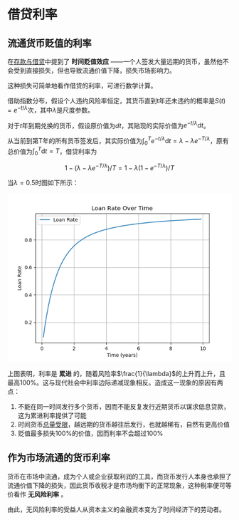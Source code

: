 # 借贷利率

## 流通货币贬值的利率

在[存款与借贷](../1.规则/1.2.延伸规则.md#storage-loan)中提到了 **时间贬值效应** ——一个人签发大量远期的货币，虽然他不会受到直接损失，但也导致流通价值下降，损失市场影响力。

这种损失可简单地看作借贷的利率，可进行数学计算。

借助指数分布，假设个人违约风险率恒定，其货币直到t年还未违约的概率是$S(t)=e^{-t/\lambda}$次，其中$\lambda$是尺度参数。

对于$t$年到期兑换的货币，假设原价值为$dt$，其贴现的实际价值为$e^{-t/\lambda} dt$。

从当前到第T年的所有货币签发后，其实际价值为$\int_{0}^{T} e^{-t/\lambda} \mathrm{d}t=\lambda-\lambda e^{-T/\lambda}$，原有总价值为$\int_{0}^{T} \mathrm{d}t=T$，借贷利率为

$$1-(\lambda - \lambda e^{-T/\lambda })/T=1-\lambda(1-e^{-T/\lambda})/T$$

当$\lambda=0.5$时图如下所示：

![利率变化图](../../assets/loan_rate.png)

上图表明，利率是 **累进** 的，随着风险率$\frac{1}{\lambda}$的上升而上升，且最高100%。这与现代社会中利率边际递减现象相反。造成这一现象的原因有两点：

1. 不能在同一时间发行多个货币，因而不能反复发行近期货币以谋求低息贷款，这为累进利率提供了可能
2. 时间货币[总量受限](../2.优势.md#inflation)，越远期的货币越往后发行，也就越稀有，自然有更高价值
3. 贬值最多损失100%的价值，因而利率不会超过100%

## 作为市场流通的货币利率

货币在市场中流通，成为个人或企业获取利润的工具，而货币发行人本身也承担了流通价值下降的损失，因此货币收税才是市场均衡下的正常现象，这种税率便可等价看作 **无风险利率** 。

由此，无风险利率的受益人从资本主义的金融资本变为了时间经济下的劳动者。

